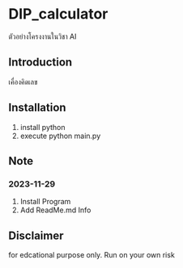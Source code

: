 # DIP_calculator
ตัวอย่างโครงงานในวิชา AI

## Introduction
เคื่องคิดเลข

## Installation
1. install python
2. execute python main.py

## Note
### 2023-11-29
1. Install Program
2. Add ReadMe.md Info

## Disclaimer
for edcational purpose only. Run on your own risk